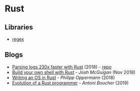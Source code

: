 # Rust

## Libraries

* [regex](https://github.com/rust-lang/regex)

## Blogs

* [Parsing logs 230x faster with Rust](https://andre.arko.net/2018/10/25/parsing-logs-230x-faster-with-rust/) \(2018\) - [repo](https://github.com/rubytogether/kirby)
* [Build your own shell with Rust](https://www.joshmcguigan.com/blog/build-your-own-shell-rust/) - _Josh McGuigan_ \(Nov 2018\)
* [Writing an OS in Rust](https://os.phil-opp.com/) - _Philipp Oppermann_ \(2018\)
* [Evolution of a Rust programmer](http://antoyo.ml/evolution-rust-programmer) - _Antoni Boucher_ \(2019\)
